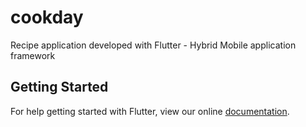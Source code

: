 # cookday

Recipe application developed with Flutter - Hybrid Mobile application framework

## Getting Started

For help getting started with Flutter, view our online
[documentation](https://flutter.io/).
